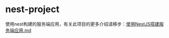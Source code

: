 # nest-project 
使用nest构建的服务端应用，有关此项目的更多介绍请移步：[使用NestJS搭建服务端应用.md](https://juejin.cn/post/7053840108331466783)
